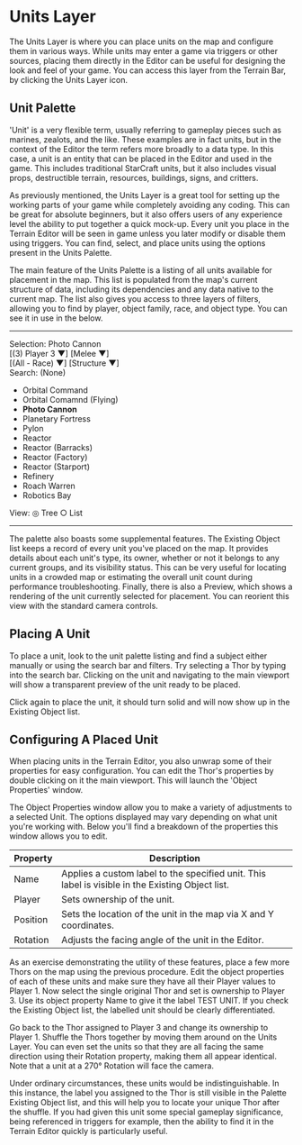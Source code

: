 # Units Layer

The Units Layer is where you can place units on the map and configure them in various ways. While units may enter a game via triggers or other sources, placing them directly in the Editor can be useful for designing the look and feel of your game. You can access this layer from the Terrain Bar, by clicking the Units Layer icon.

## Unit Palette

'Unit' is a very flexible term, usually referring to gameplay pieces such as marines, zealots, and the like. These examples are in fact units, but in the context of the Editor the term refers more broadly to a data type. In this case, a unit is an entity that can be placed in the Editor and used in the game. This includes traditional StarCraft units, but it also includes visual props, destructible terrain, resources, buildings, signs, and critters.

As previously mentioned, the Units Layer is a great tool for setting up the working parts of your game while completely avoiding any coding. This can be great for absolute beginners, but it also offers users of any experience level the ability to put together a quick mock-up. Every unit you place in the Terrain Editor will be seen in game unless you later modify or disable them using triggers. You can find, select, and place units using the options present in the Units Palette.

The main feature of the Units Palette is a listing of all units available for placement in the map. This list is populated from the map's current structure of data, including its dependencies and any data native to the current map. The list also gives you access to three layers of filters, allowing you to find by player, object family, race, and object type. You can see it in use in the below.

-------------------------------------------------------------------------------

Selection: Photo Cannon  
[(3) Player 3 ▼] [Melee ▼]  
[(All - Race) ▼] [Structure ▼]  
Search: (None)
- Orbital Command
- Orbital Comamnd (Flying)
- **Photo Cannon**
- Planetary Fortress
- Pylon
- Reactor
- Reactor (Barracks)
- Reactor (Factory)
- Reactor (Starport)
- Refinery
- Roach Warren
- Robotics Bay

View: ◎ Tree ○ List  

-------------------------------------------------------------------------------

The palette also boasts some supplemental features. The Existing Object list keeps a record of every unit you've placed on the map. It provides details about each unit's type, its owner, whether or not it belongs to any current groups, and its visibility status. This can be very useful for locating units in a crowded map or estimating the overall unit count during performance troubleshooting. Finally, there is also a Preview, which shows a rendering of the unit currently selected for placement. You can reorient this view with the standard camera controls.

## Placing A Unit

To place a unit, look to the unit palette listing and find a subject either manually or using the search bar and filters. Try selecting a Thor by typing into the search bar. Clicking on the unit and navigating to the main viewport will show a transparent preview of the unit ready to be placed.

Click again to place the unit, it should turn solid and will now show up in the Existing Object list.

## Configuring A Placed Unit

When placing units in the Terrain Editor, you also unwrap some of their properties for easy configuration. You can edit the Thor's properties by double clicking on it the main viewport. This will launch the 'Object Properties' window.

The Object Properties window allow you to make a variety of adjustments to a selected Unit. The options displayed may vary depending on what unit you're working with. Below you'll find a breakdown of the properties this window allows you to edit.

| Property | Description                                                                                      |
| -------- | ------------------------------------------------------------------------------------------------ |
| Name     | Applies a custom label to the specified unit. This label is visible in the Existing Object list. |
| Player   | Sets ownership of the unit.                                                                      |
| Position | Sets the location of the unit in the map via X and Y coordinates.                                |
| Rotation | Adjusts the facing angle of the unit in the Editor.                                              |

As an exercise demonstrating the utility of these features, place a few more Thors on the map using the previous procedure. Edit the object properties of each of these units and make sure they have all their Player values to Player 1. Now select the single original Thor and set is ownership to Player 3. Use its object property Name to give it the label TEST UNIT. If you check the Existing Object list, the labelled unit should be clearly differentiated.

Go back to the Thor assigned to Player 3 and change its ownership to Player 1. Shuffle the Thors together by moving them around on the Units Layer. You can even set the units so that they are all facing the same direction using their Rotation property, making them all appear identical. Note that a unit at a 270° Rotation will face the camera.

Under ordinary circumstances, these units would be indistinguishable. In this instance, the label you assigned to the Thor is still visible in the Palette Existing Object list, and this will help you to locate your unique Thor after the shuffle. If you had given this unit some special gameplay significance, being referenced in triggers for example, then the ability to find it in the Terrain Editor quickly is particularly useful.

